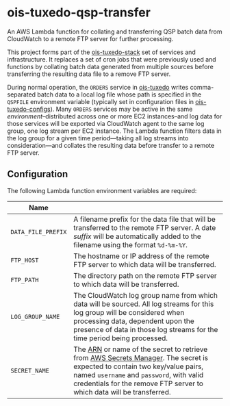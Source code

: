 # ois-tuxedo-qsp-transfer

An AWS Lambda function for collating and transferring QSP batch data from CloudWatch to a remote FTP server for further processing.

This project forms part of the [ois-tuxedo-stack](https://github.com/companieshouse/ois-tuxedo-stack) set of services and infrastructure. It replaces a set of cron jobs that were previously used and functions by collating batch data generated from multiple sources before transferring the resulting data file to a remove FTP server.

During normal operation, the `ORDERS` service in [ois-tuxedo](https://github.com/companieshouse/ois-tuxedo) writes comma-separated batch data to a local log file whose path is specified in the `QSPFILE` environment variable (typically set in configuration files in [ois-tuxedo-configs](https://github.com/companieshouse/ois-tuxedo-configs)). Many `ORDERS` services may be active in the same _environment_–distributed across one or more EC2 instances–and log data for those services will be exported via CloudWatch agent to the same log group, one log stream per EC2 instance. The Lambda function filters data in the log group for a given time period—taking all log streams into consideration—and collates the resulting data before transfer to a remote FTP server.

## Configuration

The following Lambda function environment variables are required:

| Name |  |
|--|--|
| `DATA_FILE_PREFIX` | A filename prefix for the data file that will be transferred to the remote FTP server. A date _suffix_ will be automatically added to the filename using the format `%d-%m-%Y`. |
| `FTP_HOST` | The hostname or IP address of the remote FTP server to which data will be transferred. |
| `FTP_PATH` | The directory path on the remote FTP server to which data will be transferred. |
| `LOG_GROUP_NAME` | The CloudWatch log group name from which data will be sourced. All log streams for this log group will be considered when processing data, dependent upon the presence of data in those log streams for the time period being processed. |
| `SECRET_NAME` | The [ARN](https://docs.aws.amazon.com/general/latest/gr/aws-arns-and-namespaces.html) or name of the secret to retrieve from [AWS Secrets Manager](https://aws.amazon.com/secrets-manager/). The secret is expected to contain two key/value pairs, named `username` and `password`, with valid credentials for the remove FTP server to which data will be transferred. |





